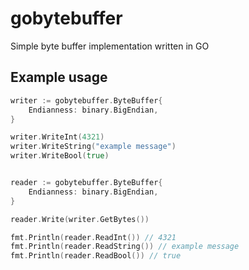 # gobytebuffer

Simple byte buffer implementation written in GO

## Example usage
```go
writer := gobytebuffer.ByteBuffer{
	Endianness: binary.BigEndian,
}

writer.WriteInt(4321)
writer.WriteString("example message")
writer.WriteBool(true)


reader := gobytebuffer.ByteBuffer{
	Endianness: binary.BigEndian,
}

reader.Write(writer.GetBytes())

fmt.Println(reader.ReadInt()) // 4321
fmt.Println(reader.ReadString()) // example message
fmt.Println(reader.ReadBool()) // true
```